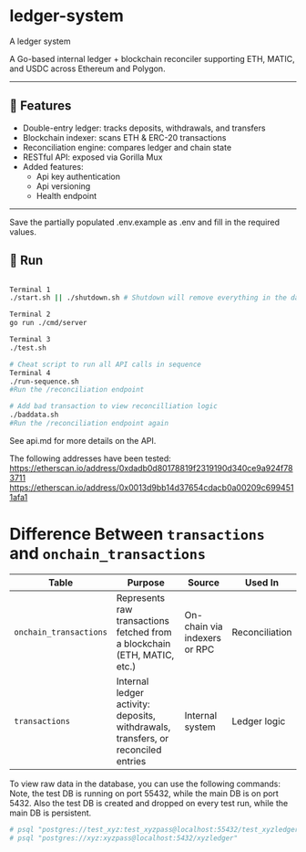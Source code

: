 # ledger-system
A ledger system


A Go-based internal ledger + blockchain reconciler supporting ETH, MATIC, and USDC across Ethereum and Polygon.

---

## 🧪 Features

- Double-entry ledger: tracks deposits, withdrawals, and transfers
- Blockchain indexer: scans ETH & ERC-20 transactions
- Reconciliation engine: compares ledger and chain state
- RESTful API: exposed via Gorilla Mux
- Added features:
  - Api key authentication
  - Api versioning
  - Health endpoint

---

Save the partially populated .env.example as .env and fill in the required values.

## 🚀 Run

```bash

Terminal 1
./start.sh || ./shutdown.sh # Shutdown will remove everything in the database

Terminal 2
go run ./cmd/server

Terminal 3
./test.sh

# Cheat script to run all API calls in sequence
Terminal 4
./run-sequence.sh
#Run the /reconciliation endpoint

# Add bad transaction to view reconcilliation logic
./baddata.sh
#Run the /reconciliation endpoint again
```

See api.md for more details on the API.

The following addresses have been tested:
https://etherscan.io/address/0xdadb0d80178819f2319190d340ce9a924f783711
https://etherscan.io/address/0x0013d9bb14d37654cdacb0a00209c6994511afa1

# Difference Between `transactions` and `onchain_transactions`

| Table                | Purpose                                                                | Source                    | Used In        |
|----------------------|------------------------------------------------------------------------|---------------------------|----------------|
| `onchain_transactions` | Represents raw transactions fetched from a blockchain (ETH, MATIC, etc.) | On-chain via indexers or RPC | Reconciliation |
| `transactions`         | Internal ledger activity: deposits, withdrawals, transfers, or reconciled entries | Internal system            | Ledger logic    |


To view raw data in the database, you can use the following commands:
Note, the test DB is running on port 55432, while the main DB is on port 5432.
Also the test DB is created and dropped on every test run, while the main DB is persistent.

```bash
# psql "postgres://test_xyz:test_xyzpass@localhost:55432/test_xyzledger"
# psql "postgres://xyz:xyzpass@localhost:5432/xyzledger"